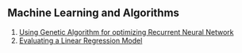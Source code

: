 ## Machine Learning and Algorithms

1. [Using Genetic Algorithm for optimizing Recurrent Neural Network](http://aqibsaeed.github.io/2017-08-11-genetic-algorithm-for-optimizing-rnn/)
2. [Evaluating a Linear Regression Model](https://www.ritchieng.com/machine-learning-evaluate-linear-regression-model/)
